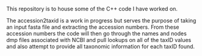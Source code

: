 This repository is to house some of the C++ code I have worked on.

The accession2taxid is a work in progress but serves the purpose of taking an input fasta file and extracting the accession numbers. From these accession numbers the code will then go through the names and nodes dmp files associated with NCBI
and pull lookups on all of the taxID values and also attempt to provide all taxonomic information for each taxID found.
